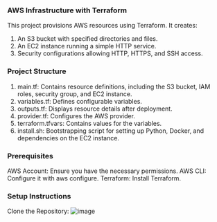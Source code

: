 ### AWS Infrastructure with Terraform ###

This project provisions AWS resources using Terraform. It creates:

1. An S3 bucket with specified directories and files.
2. An EC2 instance running a simple HTTP service.
3. Security configurations allowing HTTP, HTTPS, and SSH access.

### Project Structure ###

1. main.tf: Contains resource definitions, including the S3 bucket, IAM roles, security group, and EC2 instance.
2. variables.tf: Defines configurable variables.
3. outputs.tf: Displays resource details after deployment.
4. provider.tf: Configures the AWS provider.
5. terraform.tfvars: Contains values for the variables.
6. install.sh: Bootstrapping script for setting up Python, Docker, and dependencies on the EC2 instance.

### Prerequisites ###

AWS Account: Ensure you have the necessary permissions.
AWS CLI: Configure it with aws configure.
Terraform: Install Terraform.

### Setup Instructions ###
Clone the Repository:
![image](https://github.com/user-attachments/assets/85462b3e-1fb1-42a2-8bd5-b84431dc1b4d)

